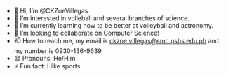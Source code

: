 - 👋 Hi, I’m @CKZoeVillegas
- 👀 I’m interested in volleball and several branches of science.
- 🌱 I’m currently learning how to be better at volleyball and astronomy.
- 💞️ I’m looking to collaborate on Computer Science!
- 📫 How to reach me, my email is ckzoe.villegas@smc.pshs.edu.ph and my number is 0930-136-9639
- 😄 Pronouns: He/Him
- ⚡ Fun fact: I like sports.

<!---
CKZoeVillegas/CKZoeVillegas is a ✨ special ✨ repository because its `README.md` (this file) appears on your GitHub profile.
You can click the Preview link to take a look at your changes.
--->
